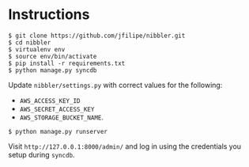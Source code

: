 Instructions
===========

```
$ git clone https://github.com/jfilipe/nibbler.git
$ cd nibbler
$ virtualenv env
$ source env/bin/activate
$ pip install -r requirements.txt
$ python manage.py syncdb
```

Update `nibbler/settings.py` with correct values for the following:

* `AWS_ACCESS_KEY_ID`
* `AWS_SECRET_ACCESS_KEY`
* `AWS_STORAGE_BUCKET_NAME`.

```
$ python manage.py runserver
```

Visit `http://127.0.0.1:8000/admin/` and log in using the credentials you setup during `syncdb`.
